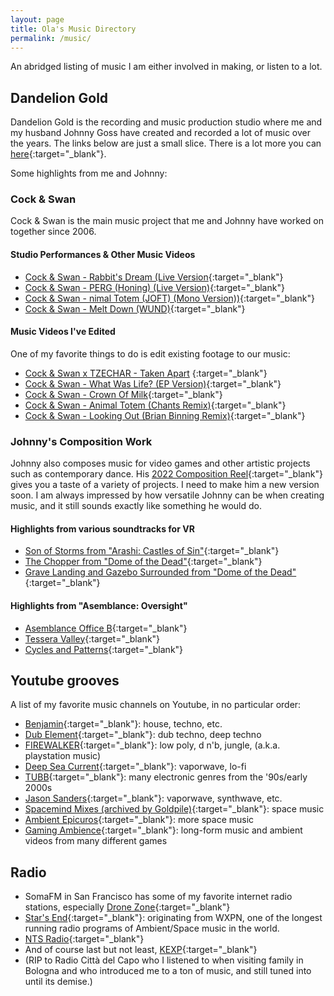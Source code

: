 ```yaml
---
layout: page
title: Ola's Music Directory
permalink: /music/
---
```


An abridged listing of music I am either involved in making, or listen to a lot.

## Dandelion Gold

Dandelion Gold is the recording and music production studio where me and my husband Johnny Goss have created and recorded a lot of music over the years.  The links below are just a small slice.  There is a lot more you can [here](https://www.dandeliongold.com/work){:target="_blank"}.

Some highlights from me and Johnny:

### Cock & Swan

Cock & Swan is the main music project that me and Johnny have worked on together since 2006.

#### Studio Performances & Other Music Videos

* [Cock & Swan - Rabbit's Dream (Live Version](https://www.youtube.com/watch?v=G_33Wg-8Kt0){:target="_blank"}
* [Cock & Swan - PERG (Honing) (Live Version)](https://www.youtube.com/watch?v=v0R178RFlxE){:target="_blank"}
* [Cock & Swan - nimal Totem (JOFT) (Mono Version))](https://www.youtube.com/watch?v=pXsV4NdwJ2U){:target="_blank"}
* [Cock & Swan - Melt Down (WUND)](https://www.youtube.com/watch?v=zvtilgCrdug){:target="_blank"}

#### Music Videos I've Edited

One of my favorite things to do is edit existing footage to our music:

* [Cock & Swan x TZECHAR - Taken Apart](https://www.youtube.com/watch?v=IsJXyzoiReM) {:target="_blank"}
* [Cock & Swan - What Was Life? (EP Version)](https://www.youtube.com/watch?v=P2gJtfhH_aI){:target="_blank"}
* [Cock & Swan - Crown Of Milk](https://www.youtube.com/watch?v=bHSuTvUmKsE){:target="_blank"}
* [Cock & Swan - Animal Totem (Chants Remix)](https://www.youtube.com/watch?v=5_ToiVcV35k){:target="_blank"}
* [Cock & Swan - Looking Out (Brian Binning Remix)](https://www.youtube.com/watch?v=lvxs80ePzwk){:target="_blank"}

### Johnny's Composition Work

Johnny also composes music for video games and other artistic projects such as contemporary dance.  His [2022 Composition Reel](https://youtu.be/_x7fZeSbu1E){:target="_blank"} gives you a taste of a variety of projects.  I need to make him a new version soon.  I am always impressed by how versatile Johnny can be when creating music, and it still sounds exactly like something he would do.

#### Highlights from various soundtracks for VR

* [Son of Storms from "Arashi: Castles of Sin"](https://www.youtube.com/watch?v=c9ex9ubAsfA){:target="_blank"}
* [The Chopper from "Dome of the Dead"](https://www.youtube.com/watch?v=Ak5rd-0D05Q){:target="_blank"}
* [Grave Landing and Gazebo Surrounded from "Dome of the Dead"](https://www.youtube.com/watch?v=uJDgXRbKOO0){:target="_blank"}

#### Highlights from "Asemblance: Oversight"

* [Asemblance Office B](https://www.youtube.com/watch?v=7RJEw85vb04){:target="_blank"}
* [Tessera Valley](https://www.youtube.com/watch?v=pni5G6rAgVE){:target="_blank"}
* [Cycles and Patterns](https://www.youtube.com/watch?v=fbmALkR1tL8){:target="_blank"}


## Youtube grooves

A list of my favorite music channels on Youtube, in no particular order:

* [Benjamin](https://www.youtube.com/@bealabmusic){:target="_blank"}: house, techno, etc.
* [Dub Element](https://www.youtube.com/@DubElementMusic){:target="_blank"}: dub techno, deep techno
* [FIREWALKER](https://www.youtube.com/@firewalker3289){:target="_blank"}: low poly, d n'b, jungle, (a.k.a. playstation music)
* [Deep Sea Current](https://www.youtube.com/@deepseacurrent){:target="_blank"}: vaporwave, lo-fi
* [TUBB](https://www.youtube.com/@TUBBB){:target="_blank"}: many electronic genres from the '90s/early 2000s
* [Jason Sanders](https://www.youtube.com/@JasonSanders){:target="_blank"}: vaporwave, synthwave, etc.
* [Spacemind Mixes (archived by Goldpile)](https://www.youtube.com/playlist?list=PLGJ4AkLwvhjT7CXrV35yVFtqa9hNaI1Ge){:target="_blank"}: space music
* [Ambient Epicuros](https://www.youtube.com/@AmbientEpicuros){:target="_blank"}: more space music
* [Gaming Ambience](https://www.youtube.com/@GamingAmbience){:target="_blank"}: long-form music and ambient videos from many different games

## Radio

* SomaFM in San Francisco has some of my favorite internet radio stations, especially [Drone Zone](https://somafm.com/dronezone/){:target="_blank"}
* [Star's End](https://www.starsend.org/){:target="_blank"}: originating from WXPN, one of the longest running radio programs of Ambient/Space music in the world.
* [NTS Radio](https://www.nts.live/){:target="_blank"}
* And of course last but not least, [KEXP](https://www.kexp.org/){:target="_blank"}
* (RIP to Radio Città del Capo who I listened to when visiting family in Bologna and who introduced me to a ton of music, and still tuned into until its demise.)





